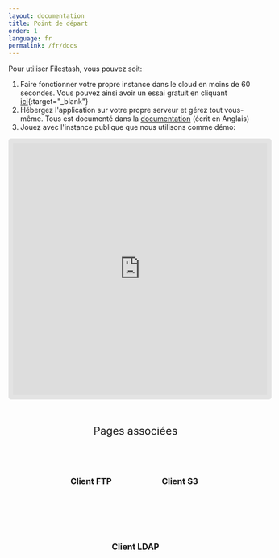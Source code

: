 ```yaml
---
layout: documentation
title: Point de départ
order: 1
language: fr
permalink: /fr/docs
---
```


<style>.banner{ display: none; }</style>

Pour utiliser Filestash, vous pouvez soit:
1. Faire fonctionner votre propre instance dans le cloud en moins de 60 secondes. Vous pouvez ainsi avoir un essai gratuit en cliquant [ici](https://deploy.filestash.app/?type=personal::cloud){:target="_blank"}
2. Hébergez l'application sur votre propre serveur et gérez tout vous-même. Tous est documenté dans la [documentation](/docs/install-and-upgrade/) (écrit en Anglais)
3. Jouez avec l'instance publique que nous utilisons comme démo:

<iframe style="width: 100%;height: 500px;border: 9px solid #0000001a;border-radius: 5px;" id="appframe" frameborder="0" src="https://demo.filestash.app/login" allow="fullscreen;speaker"></iframe>

<div class="related">
    <div class="title">
        Pages associées <br>
        <img src="https://mickael.kerjean.me/assets/img/arrow_bottom.png"/>
    </div>
    <div class="related_content">
        <a href="{% post_url 2019-11-26-ftp-web-client-fr %}"><h3 class="no-anchor">Client FTP</h3></a><a href="{% post_url 2019-11-21-s3-browser %}"><h3 class="no-anchor">Client S3</h3></a><a href="{% post_url 2020-01-04-ldap-browser %}"><h3 class="no-anchor">Client LDAP</h3></a>
    </div>
</div>

<style>
.related{ text-align:center;margin-top:50px;}
.related .title{
    font-size: 1.5em;
    margin-top: 30px;
}
.related .title img{
    animation: bounce 1s infinite alternate;
    width: 16px;
    height: 17px;
}
.related .related_content { margin-top:5px; }
.related .related_content h3 {
    background: var(--bg-color);
    padding: 50px 0;
    border-radius: 5px;
    margin: 0!important;
}
.related .related_content a{
    display: inline-block;
    width: 33%;
    padding: 5px;
    text-decoration: none!important;
}
.related .related_content a:hover{
    transform: scale(1.1);
    transition: ease 0.3s transform;
}
.related .related_content a:hover h3{
    background: var(--emphasis-primary);
    transition: ease 0.3s background;
}

@media only screen and (max-width: 550px) {
    .related .related_content a{ width: 100%; }
}
@keyframes bounce {
    from {
        transform: translate3d(0,0,0);
    }
    to {
        transform: translate3d(0,-8px,0);
    }
}
</style>
